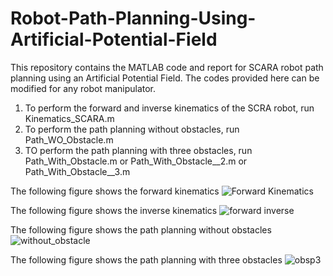 # Robot-Path-Planning-Using-Artificial-Potential-Field
This repository contains the MATLAB code and report for SCARA robot path planning using an Artificial Potential Field. The codes provided here can be modified for any robot manipulator.   
1. To perform the forward and inverse kinematics of the SCRA robot, run Kinematics_SCARA.m
2. To perform the path planning without obstacles, run Path_WO_Obstacle.m
3. TO perform the path planning with three obstacles, run Path_With_Obstacle.m or Path_With_Obstacle__2.m or Path_With_Obstacle__3.m

The following figure shows the forward kinematics
![Forward Kinematics](https://github.com/user-attachments/assets/447345b6-6102-46b8-82aa-5abaa38386de)

The following figure shows the inverse kinematics 
![forward inverse](https://github.com/user-attachments/assets/2646ea6d-fd8b-42fa-9596-76d91bed670f)

The following figure shows the path planning without obstacles 
![without_obstacle](https://github.com/user-attachments/assets/e6feea37-7490-40a1-a042-85bebedcb8f8)

The following figure shows the path planning with three obstacles 
![obsp3](https://github.com/user-attachments/assets/f0ff49d1-38b4-4879-8ff6-6af12a05c991)


